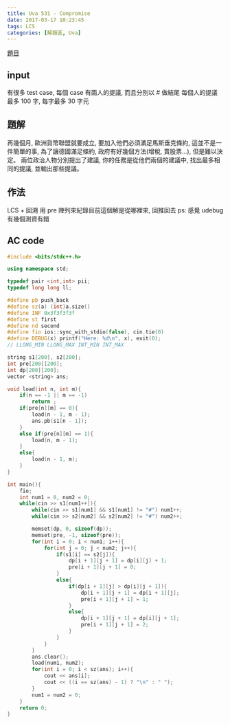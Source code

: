 ```yaml
---
title: Uva 531 - Compromise
date: 2017-03-17 10:23:45
tags: LCS
categories: [解題區, Uva]
---
```


[題目](https://uva.onlinejudge.org/index.php?option=com_onlinejudge&Itemid=8&category=7&page=show_problem&problem=472)

## input
有很多 test case, 每個 case 有兩人的提議, 而且分別以 # 做結尾
每個人的提議最多 100 字, 每字最多 30 字元

## 題解
再幾個月, 歐洲貨幣聯盟就要成立, 要加入他們必須滿足馬斯垂克條約, 這並不是一件簡單的事, 為了讓德國滿足條約, 政府有好幾個方法(增稅, 賣股票...), 但是難以決定。
兩位政治人物分別提出了建議, 你的任務是從他們兩個的建議中, 找出最多相同的提議, 並輸出那些提議。

## 作法
LCS + 回溯
用 pre 陣列來紀錄目前這個解是從哪裡來, 回推回去
ps: 感覺 udebug 有幾個測資有錯

## AC code
```cpp
#include <bits/stdc++.h>

using namespace std;

typedef pair <int,int> pii;
typedef long long ll;

#define pb push_back
#define sz(a) (int)a.size()
#define INF 0x3f3f3f3f
#define st first
#define nd second
#define fio ios::sync_with_stdio(false), cin.tie(0)
#define DEBUG(x) printf("Here: %d\n", x), exit(0);
// LLONG_MIN LLONG_MAX INT_MIN INT_MAX

string s1[200], s2[200];
int pre[200][200];
int dp[200][200];
vector <string> ans;

void load(int n, int m){
    if(n == -1 || m == -1)
        return ;
    if(pre[n][m] == 0){
        load(n - 1, m - 1);
        ans.pb(s1[n - 1]);
    }
    else if(pre[n][m] == 1){
        load(n, m - 1);
    }
    else{
        load(n - 1, m);
    }
}

int main(){
    fio;
    int num1 = 0, num2 = 0;
    while(cin >> s1[num1++]){
        while(cin >> s1[num1] && s1[num1] != "#") num1++;
        while(cin >> s2[num2] && s2[num2] != "#") num2++;

        memset(dp, 0, sizeof(dp));
        memset(pre, -1, sizeof(pre));
        for(int i = 0; i < num1; i++){
            for(int j = 0; j < num2; j++){
                if(s1[i] == s2[j]){
                    dp[i + 1][j + 1] = dp[i][j] + 1;
                    pre[i + 1][j + 1] = 0;
                }
                else{
                    if(dp[i + 1][j] > dp[i][j + 1]){
                        dp[i + 1][j + 1] = dp[i + 1][j];
                        pre[i + 1][j + 1] = 1;
                    }
                    else{
                        dp[i + 1][j + 1] = dp[i][j + 1];
                        pre[i + 1][j + 1] = 2;
                    }
                }
            }
        }
        ans.clear();
        load(num1, num2);
        for(int i = 0; i < sz(ans); i++){
            cout << ans[i];
            cout << ((i == sz(ans) - 1) ? "\n" : " ");
        }
        num1 = num2 = 0;
    }
    return 0;
}
```
